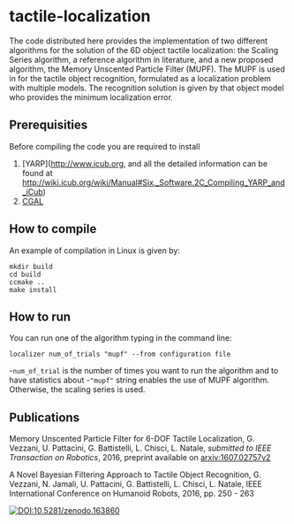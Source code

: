 # tactile-localization
The code distributed here provides the implementation of two different algorithms for the solution of the 6D object tactile localization: the Scaling Series algorithm, a reference algorithm in literature, and a new proposed algorithm, the Memory Unscented Particle Filter (MUPF). The MUPF is used in for the tactile object recognition, formulated as a localization problem with multiple models. The recognition solution is given by that object model who provides the minimum localization error.

## Prerequisities

Before compiling the code you are required to install 

1. [YARP](http://www.icub.org, and all the detailed information can be found at http://wiki.icub.org/wiki/Manual#Six._Software.2C_Compiling_YARP_and_iCub)
2. [CGAL](http://doc.cgal.org/latest/Surface_reconstruction_points_3/)

## How to compile
An example of compilation in Linux is given by:
```
mkdir build
cd build
ccmake ..
make install
```

## How to run 
You can run one of the algorithm typing in the command line:

```
localizer num_of_trials "mupf" --from configuration file
```

-`num_of_trial` is the number of times you want to run the algorithm and to have statistics about
-`"mupf"` string enables the use of MUPF algorithm. Otherwise, the scaling series is used.

## Publications

Memory Unscented Particle Filter for 6-DOF Tactile Localization,
G. Vezzani, U. Pattacini, G. Battistelli, L. Chisci, L. Natale, 
_submitted to IEEE Transaction on Robotics_, 2016,
preprint available on [arxiv:1607.02757v2](https://arxiv.org/abs/1607.02757v2)

A Novel Bayesian Filtering Approach to Tactile Object Recognition,
G. Vezzani, N. Jamali, U. Pattacini, G. Battistelli, L. Chisci, L. Natale, 
IEEE International Conference on Humanoid Robots, 2016, pp. 250 - 263


[![DOI:10.5281/zenodo.163860](https://zenodo.org/badge/20254/tacman-fp7/tactile-localization.svg)](https://zenodo.org/badge/latestdoi/20254/tacman-fp7/tactile-localization)

